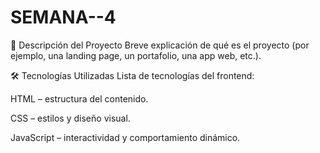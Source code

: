 # SEMANA--4

📄 Descripción del Proyecto
Breve explicación de qué es el proyecto (por ejemplo, una landing page, un portafolio, una app web, etc.).

🛠️ Tecnologías Utilizadas
Lista de tecnologías del frontend:

HTML – estructura del contenido.

CSS – estilos y diseño visual.

JavaScript – interactividad y comportamiento dinámico.

